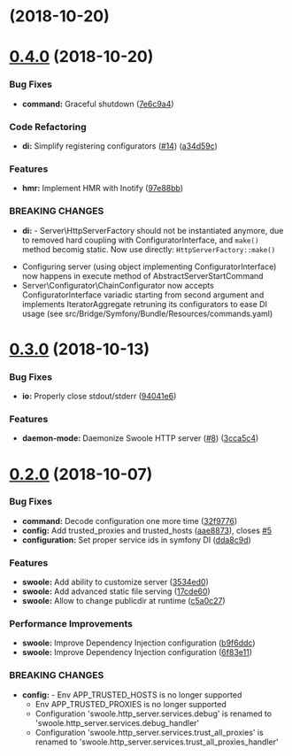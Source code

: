 <a name=""></a>
# [](https://github.com/k911/swoole-bundle/compare/v0.4.0...v) (2018-10-20)



<a name="0.4.0"></a>
# [0.4.0](https://github.com/k911/swoole-bundle/compare/v0.3.0...v0.4.0) (2018-10-20)


### Bug Fixes

* **command:** Graceful shutdown ([7e6c9a4](https://github.com/k911/swoole-bundle/commit/7e6c9a4))


### Code Refactoring

* **di:** Simplify registering configurators ([#14](https://github.com/k911/swoole-bundle/issues/14)) ([a34d59c](https://github.com/k911/swoole-bundle/commit/a34d59c))


### Features

* **hmr:** Implement HMR with Inotify ([97e88bb](https://github.com/k911/swoole-bundle/commit/97e88bb))


### BREAKING CHANGES

* **di:** - Server\HttpServerFactory should not be instantiated anymore, due to
removed hard coupling with ConfiguratorInterface, and `make()` method
becomig static. Now use directly: `HttpServerFactory::make()`
- Configuring server (using object implementing ConfiguratorInterface)
now happens in execute method of AbstractServerStartCommand
- Server\Configurator\ChainConfigurator now accepts
ConfiguratorInterface variadic starting from second argument and
implements IteratorAggregate retruning its configurators to ease DI usage (see
src/Bridge/Symfony/Bundle/Resources/commands.yaml)



<a name="0.3.0"></a>
# [0.3.0](https://github.com/k911/swoole-bundle/compare/v0.2.0...v0.3.0) (2018-10-13)


### Bug Fixes

* **io:** Properly close stdout/stderr ([94041e6](https://github.com/k911/swoole-bundle/commit/94041e6))


### Features

* **daemon-mode:** Daemonize Swoole HTTP server ([#8](https://github.com/k911/swoole-bundle/issues/8)) ([3cca5c4](https://github.com/k911/swoole-bundle/commit/3cca5c4))



<a name="0.2.0"></a>
# [0.2.0](https://github.com/k911/swoole-bundle/compare/17cde60...v0.2.0) (2018-10-07)


### Bug Fixes

* **command:** Decode configuration one more time ([32f9776](https://github.com/k911/swoole-bundle/commit/32f9776))
* **config:** Add trusted_proxies and trusted_hosts ([aae8873](https://github.com/k911/swoole-bundle/commit/aae8873)), closes [#5](https://github.com/k911/swoole-bundle/issues/5)
* **configuration:** Set proper service ids in symfony DI ([dda8c9d](https://github.com/k911/swoole-bundle/commit/dda8c9d))


### Features

* **swoole:** Add ability to customize server ([3534ed0](https://github.com/k911/swoole-bundle/commit/3534ed0))
* **swoole:** Add advanced static file serving ([17cde60](https://github.com/k911/swoole-bundle/commit/17cde60))
* **swoole:** Allow to change publicdir at runtime ([c5a0c27](https://github.com/k911/swoole-bundle/commit/c5a0c27))


### Performance Improvements

* **swoole:** Improve Dependency Injection configuration ([b9f6ddc](https://github.com/k911/swoole-bundle/commit/b9f6ddc))
* **swoole:** Improve Dependency Injection configuration ([6f83e11](https://github.com/k911/swoole-bundle/commit/6f83e11))


### BREAKING CHANGES

* **config:**   - Env APP_TRUSTED_HOSTS is no longer supported
  - Env APP_TRUSTED_PROXIES is no longer supported
  - Configuration 'swoole.http_server.services.debug' is renamed to 'swoole.http_server.services.debug_handler'
  - Configuration 'swoole.http_server.services.trust_all_proxies' is renamed to 'swoole.http_server.services.trust_all_proxies_handler'



